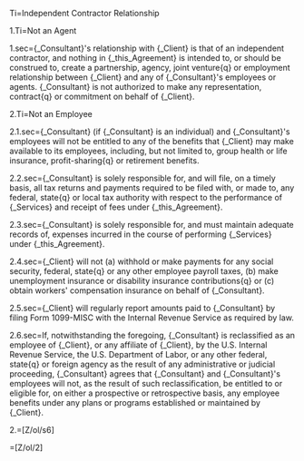 Ti=Independent Contractor Relationship

1.Ti=Not an Agent 

1.sec={_Consultant}'s relationship with {_Client} is that of an independent contractor, and nothing in {_this_Agreement} is intended to, or should be construed to, create a partnership, agency, joint venture{q} or employment relationship between {_Client} and any of {_Consultant}'s employees or agents.   {_Consultant} is not authorized to make any representation, contract{q} or commitment on behalf of {_Client}.

2.Ti=Not an Employee

2.1.sec={_Consultant} (if {_Consultant} is an individual) and {_Consultant}'s employees will not be entitled to any of the benefits that {_Client} may make available to its employees, including, but not limited to, group health or life insurance, profit-sharing{q} or retirement benefits.

2.2.sec={_Consultant} is solely responsible for, and will file, on a timely basis, all tax returns and payments required to be filed with, or made to, any federal, state{q} or local tax authority with respect to the performance of {_Services} and receipt of fees under {_this_Agreement}.

2.3.sec={_Consultant} is solely responsible for, and must maintain adequate records of, expenses incurred in the course of performing {_Services} under {_this_Agreement}.

2.4.sec={_Client} will not (a) withhold or make payments for any social security, federal, state{q} or any other employee payroll taxes, (b) make unemployment insurance or disability insurance contributions{q} or (c) obtain workers' compensation insurance on behalf of {_Consultant}.

2.5.sec={_Client} will regularly report amounts paid to {_Consultant} by filing Form 1099-MISC with the Internal Revenue Service as required by law.

2.6.sec=If, notwithstanding the foregoing, {_Consultant} is reclassified as an employee of {_Client}, or any affiliate of {_Client}, by the U.S. Internal Revenue Service, the U.S. Department of Labor, or any other federal, state{q} or foreign agency as the result of any administrative or judicial proceeding, {_Consultant} agrees that {_Consultant} and {_Consultant}'s employees will not, as the result of such reclassification, be entitled to or eligible for, on either a prospective or retrospective basis, any employee benefits under any plans or programs established or maintained by {_Client}.

2.=[Z/ol/s6]

=[Z/ol/2]
